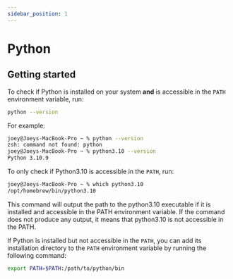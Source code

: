 ```yaml
---
sidebar_position: 1
---
```


# Python

## Getting started

To check if Python is installed on your system **and** is accessible in the `PATH` environment variable, run:

```bash
python --version
```

For example: 

```bash
joey@Joeys-MacBook-Pro ~ % python --version
zsh: command not found: python
joey@Joeys-MacBook-Pro ~ % python3.10 --version
Python 3.10.9
```

To only check if Python3.10 is accessible in the `PATH`, run:

```bash
joey@Joeys-MacBook-Pro ~ % which python3.10
/opt/homebrew/bin/python3.10
```

This command will output the path to the python3.10 executable if it is installed and accessible in the PATH environment variable. If the command does not produce any output, it means that python3.10 is not accessible in the PATH.



If Python is installed but not accessible in the `PATH`, you can add its installation directory to the `PATH` environment variable by running the following command:

```bash
export PATH=$PATH:/path/to/python/bin
```